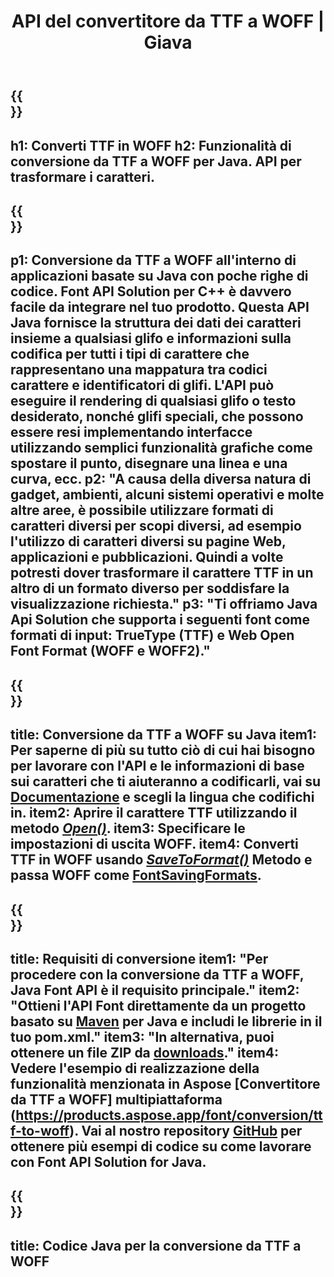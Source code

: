 ﻿---
translation: true
template: /_templates/conversion-child-java.md
title: API del convertitore da TTF a WOFF | Giava
description: Converti TTF in WOFF utilizzando l'API Java su Windows e Linux. Integra questa funzionalità nativa di conversione dei caratteri da TTF a WOFF nella tua soluzione.
keywords: ttf a woff java api, ttf2woff java soluzione, ttf a woff java
url: /java/conversion/ttf-to-woff/
family: font
platformtag: java
feature: conversion
otherformats: WOFF2
---


{{<section banner>}}
---
h1: Converti TTF in WOFF
h2: Funzionalità di conversione da TTF a WOFF per Java. API per trasformare i caratteri.
---

{{<section overview>}}
---
p1: Conversione da TTF a WOFF all'interno di applicazioni basate su Java con poche righe di codice. Font API Solution per С++ è davvero facile da integrare nel tuo prodotto. Questa API Java fornisce la struttura dei dati dei caratteri insieme a qualsiasi glifo e informazioni sulla codifica per tutti i tipi di carattere che rappresentano una mappatura tra codici carattere e identificatori di glifi. L'API può eseguire il rendering di qualsiasi glifo o testo desiderato, nonché glifi speciali, che possono essere resi implementando interfacce utilizzando semplici funzionalità grafiche come spostare il punto, disegnare una linea e una curva, ecc.
p2: "A causa della diversa natura di gadget, ambienti, alcuni sistemi operativi e molte altre aree, è possibile utilizzare formati di caratteri diversi per scopi diversi, ad esempio l'utilizzo di caratteri diversi su pagine Web, applicazioni e pubblicazioni. Quindi a volte potresti dover trasformare il carattere TTF in un altro di un formato diverso per soddisfare la visualizzazione richiesta."
p3: "Ti offriamo Java Api Solution che supporta i seguenti font come formati di input: TrueType (TTF) e Web Open Font Format (WOFF e WOFF2)."
---

{{<section feature1>}}
---
title: Conversione da TTF a WOFF su Java
item1: Per saperne di più su tutto ciò di cui hai bisogno per lavorare con l'API e le informazioni di base sui caratteri che ti aiuteranno a codificarli, vai su [Documentazione](https://docs.aspose.com/font/) e scegli la lingua che codifichi in.
item2: Aprire il carattere TTF utilizzando il metodo [*Open()*](https://reference.aspose.com/font/java/com.aspose.font/Font#open-com.aspose.font.FontDefinition-).
item3: Specificare le impostazioni di uscita WOFF.
item4: Converti TTF in WOFF usando [*SaveToFormat()*](https://reference.aspose.com/font/java/com.aspose.font/Font#saveToFormat-java.io.OutputStream-com.aspose.font.FontSavingFormats-) Metodo e passa WOFF come [FontSavingFormats](https://reference.aspose.com/font/java/com.aspose.font/FontSavingFormats).
---

{{<section feature2>}}
---
title: Requisiti di conversione
item1: "Per procedere con la conversione da TTF a WOFF, Java Font API è il requisito principale."
item2: "Ottieni l'API Font direttamente da un progetto basato su [Maven](https://repository.aspose.com/webapp/#/artifacts/browse/tree/General/repo/com/aspose/aspose-font) per Java e includi le librerie in il tuo pom.xml."
item3: "In alternativa, puoi ottenere un file ZIP da [downloads](https://releases.aspose.com/font/java/)."
item4: Vedere l'esempio di realizzazione della funzionalità menzionata in Aspose [Convertitore da TTF a WOFF] multipiattaforma (https://products.aspose.app/font/conversion/ttf-to-woff). Vai al nostro repository [GitHub](https://github.com/aspose-font/Aspose.Font-Documentation/tree/master/java-examples) per ottenere più esempi di codice su come lavorare con Font API Solution for Java.
---

{{<section codeexample>}}
---
title: Codice Java per la conversione da TTF a WOFF
---

